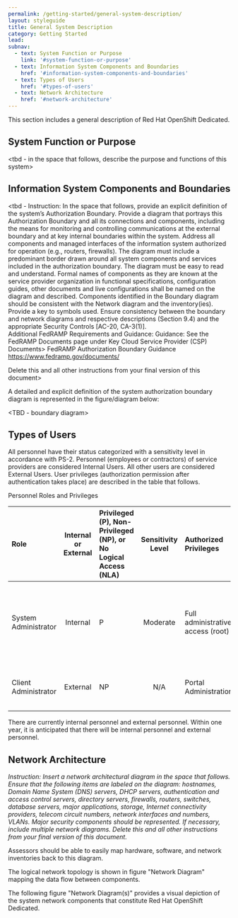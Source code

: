 ```yaml
---
permalink: /getting-started/general-system-description/
layout: styleguide
title: General System Description
category: Getting Started
lead:
subnav:
  - text: System Function or Purpose
    link: '#system-function-or-purpose'
  - text: Information System Components and Boundaries
    href: '#information-system-components-and-boundaries'
  - text: Types of Users
    href: '#types-of-users'
  - text: Network Architecture
    href: '#network-architecture'
---
```


This section includes a general description of Red Hat OpenShift Dedicated.

## System Function or Purpose
<tbd - in the space that follows, describe the purpose and functions of this system>

## Information System Components and Boundaries
<tbd - 
Instruction: In the space that follows, provide an explicit definition of the system’s Authorization Boundary.  Provide a diagram that portrays this Authorization Boundary and all its connections and components, including the means for monitoring and controlling communications at the external boundary and at key internal boundaries within the system. Address all components and managed interfaces of the information system authorized for operation (e.g., routers, firewalls). 
The diagram must include a predominant border drawn around all system components and services included in the authorization boundary. The diagram must be easy to read and understand.
Formal names of components as they are known at the service provider organization in functional specifications, configuration guides, other documents and live configurations shall be named on the diagram and described. Components identified in the Boundary diagram should be consistent with the Network diagram and the inventory(ies). Provide a key to symbols used.  Ensure consistency between the boundary and network diagrams and respective descriptions (Section 9.4) and the appropriate Security Controls [AC-20, CA-3(1)].  
Additional FedRAMP Requirements and Guidance:
Guidance: See the FedRAMP Documents page under Key Cloud Service Provider (CSP) Documents> FedRAMP Authorization Boundary Guidance
 https://www.fedramp.gov/documents/

Delete this and all other instructions from your final version of this document>

A detailed and explicit definition of the system authorization boundary diagram is represented in the figure/diagram below:

<TBD - boundary diagram>

## Types of Users
All personnel have their status categorized with a sensitivity level in accordance with PS-2. Personnel (employees or contractors) of service providers are considered Internal Users. All other users are considered External Users. User privileges (authorization permission after authentication takes place) are described in the table that follows.

Personnel Roles and Privileges

| Role | Internal or External | Privileged (P), Non-Privileged (NP), or No Logical Access (NLA) | Sensitivity Level | Authorized Privileges | Functions Performed |
|:--|:-:|:--|:-:|:--|:--|
| System Administrator | Internal | P | Moderate | Full administrative access (root) | Add/remove users, install/configure software, OS updates, patches and hotfixes, perform backups. |
| Client Administrator | External | NP | N/A | Portal Administration | Add/remove client users. Create, modify, delete client applications. |

There are currently <TBD> internal personnel and <TBD> external personnel. Within one year, it is anticipated that there will be <number> internal personnel and <number> external personnel.

## Network Architecture
<i>Instruction: Insert a network architectural diagram in the space that follows. Ensure that the following items are labeled on the diagram: hostnames, Domain Name System (DNS) servers, DHCP servers, authentication and access control servers, directory servers, firewalls, routers, switches, database servers, major applications, storage, Internet connectivity providers, telecom circuit numbers, network interfaces and numbers, VLANs. Major security components should be represented. If necessary, include multiple network diagrams.
Delete this and all other instructions from your final version of this document.</i>

Assessors should be able to easily map hardware, software, and network inventories back to this diagram. 

The logical network topology is shown in figure "Network Diagram" mapping the data flow between components.

The following figure "Network Diagram(s)" provides a visual depiction of the system network components that constitute Red Hat OpenShift Dedicated.